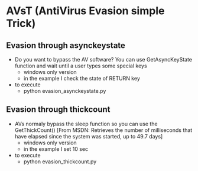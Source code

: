 AVsT (AntiVirus Evasion simple Trick)
=====================================

## Evasion through asynckeystate 

- Do you want to bypass the AV software? You can use GetAsyncKeyState function and wait until a user types some special keys 
  - windows only version
  - in the example I check the state of RETURN key
- to execute
  - python evasion_asynckeystate.py

## Evasion through thickcount
- AVs normaly bypass the sleep function so you can use the GetThickCount() [From MSDN: Retrieves the number of milliseconds that have elapsed since the system was started, up to 49.7 days]
  - windows only version
  - in the example I set 10 sec
- to execute
  - python evasion_thickcount.py
